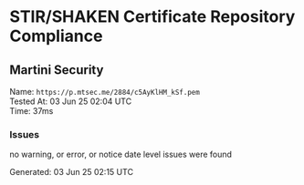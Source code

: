 # STIR/SHAKEN Certificate Repository Compliance

## Martini Security

Name: `https://p.mtsec.me/2884/c5AyKlHM_kSf.pem`\
Tested At: 03 Jun 25 02:04 UTC\
Time: 37ms

### Issues

no warning, or error, or notice date level issues were found

Generated: 03 Jun 25 02:15 UTC